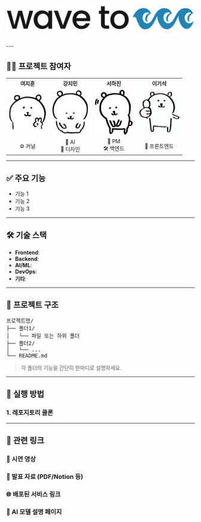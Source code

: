 
<p align="center">
  <img src="./assets/logo.png" alt="프로젝트 로고" width="600"/>
</p>

<br>
---

## 👩‍💻 프로젝트 참여자

<table>
  <tr align="center">
    <th>여지훈</th>
    <th>강지민</th>
    <th>서하진</th>
    <th>이기석</th>
  </tr>
  <tr align="center">
    <td><img src="./assets/jihun.JPG" width="100"/></td>
    <td><img src="./assets/jimin.JPG" width="100"/></td>
    <td><img src="./assets/hajin.JPG" width="105"/></td>
    <td><img src="./assets/gisuk.JPG" width="110"/></td>
  </tr>
  <tr align="center">
    <td>⚙️ 커널</td>
    <td>🌳 AI<br/>🎨 디자인</td>
    <td>🌈 PM <br>🛠️ 백엔드</td>
    <td>📱 프론트엔드</td>
  </tr>
</table>


---

## ✅ 주요 기능

- 기능 1
- 기능 2
- 기능 3

---

## 🛠 기술 스택

- **Frontend**: 
- **Backend**: 
- **AI/ML**: 
- **DevOps**: 
- **기타**: 

---

## 📁 프로젝트 구조

<pre>
프로젝트명/
├── 폴더1/
│   └── 파일 또는 하위 폴더
├── 폴더2/
│   └── ...
└── README.md
</pre>

> 각 폴더의 기능을 간단히 한마디로 설명하세요.

---

## 🚀 실행 방법

### 1. 레포지토리 클론

---

## 🔗 관련 링크

### 🎥 시연 영상
### 📄 발표 자료 (PDF/Notion 등)
### 🌐 배포된 서비스 링크
### 🧠 AI 모델 설명 페이지
